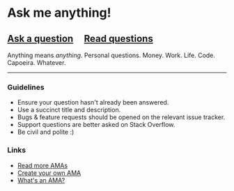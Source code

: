 # Ask me anything!

## [Ask a question](../../issues/new) &nbsp;&nbsp;&nbsp; [Read questions](../../issues?q=is%3Aissue+is%3Aclosed)

Anything means *anything*. Personal questions. Money. Work. Life. Code. Capoeira. Whatever.

---

### Guidelines

- Ensure your question hasn't already been answered.
- Use a succinct title and description.
- Bugs & feature requests should be opened on the relevant issue tracker.
- Support questions are better asked on Stack Overflow.
- Be civil and polite :)

### Links

- [Read more AMAs](https://github.com/sindresorhus/amas)
- [Create your own AMA](https://github.com/sindresorhus/amas/blob/master/create-ama.md)
- [What's an AMA?](https://en.wikipedia.org/wiki/Reddit#IAmA_and_AMA)
